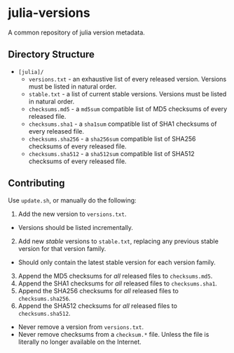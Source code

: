 # julia-versions

A common repository of julia version metadata.

## Directory Structure

* `[julia]/`
  * `versions.txt` - an exhaustive list of every released version.
    Versions must be listed in natural order.
  * `stable.txt` - a list of current stable versions.
    Versions must be listed in natural order.
  * `checksums.md5` - a `md5sum` compatible list of MD5 checksums of every
    released file.
  * `checksums.sha1` - a `sha1sum` compatible list of SHA1 checksums of every
    released file.
  * `checksums.sha256` - a `sha256sum` compatible list of SHA256 checksums of every
    released file.
  * `checksums.sha512` - a `sha512sum` compatible list of SHA512 checksums of every
    released file.

## Contributing

Use `update.sh`, or manually do the following:

1. Add the new version to `versions.txt`.
  * Versions should be listed incrementally.
2. Add new _stable_ versions to `stable.txt`, replacing any previous stable
   version for that version family.
  * Should only contain the latest stable version for each version family.
3. Append the MD5 checksums for _all_ released files to `checksums.md5`.
4. Append the SHA1 checksums for _all_ released files to `checksums.sha1`.
5. Append the SHA256 checksums for _all_ released files to `checksums.sha256`.
6. Append the SHA512 checksums for _all_ released files to `checksums.sha512`.

* Never remove a version from `versions.txt`.
* Never remove checksums from a `checksum.*` file. Unless the file is literally
  no longer available on the Internet.
